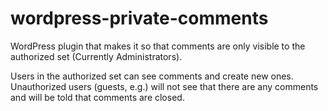 wordpress-private-comments
==========================

WordPress plugin that makes it so that comments are only visible to the authorized set (Currently Administrators).

Users in the authorized set can see comments and create new ones. Unauthorized users (guests, e.g.) will not see that there are any comments and will be told that comments are closed.

